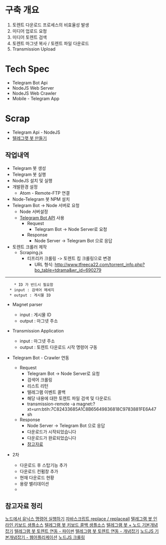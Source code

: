 # 구축 개요
1. 토렌트 다운로드 프로세스의 비효율성 발생
  1. 미디어 업로드 요청
  2. 미디어 토렌트 검색
  3. 토렌트 마그넷 복사 / 토렌트 파일 다운로드
  4. Transmission Upload

# Tech Spec
* Telegram Bot Api
* NodeJS Web Server
* NodeJS Web Crawler
* Mobile - Telegram App

# Scrap
* Telegram Api - NodeJS
* [텔레그랫 봇 만들기](https://translate.google.co.kr/translate?sl=en&tl=ko&js=y&prev=_t&hl=ko&ie=UTF-8&u=https%3A%2F%2Fcore.telegram.org%2Fbots%2Fapi&edit-text=&act=url)

## 작업내역
* Telegram 봇 생성
* Telegram 봇 실행
* NodeJS 설치 및 실행
* 개발환경 설정
  * Atom - Remote-FTP 연결
* Node-Telegram 봇 NPM 설치
* Telegram Bot -> Node 서버로 요청
  * Node 서버설정
  * [Telegram Bot API](https://github.com/yagop/node-telegram-bot-api) 사용
    * Request
      * Telegram Bot -> Node Server로 요청
    * Response
      * Node Server -> Telegram Bot 으로 응답
* 토렌트 크롤러 제작
  * Scraping.js
    * 티프리카 크롤링 -> 토렌트 킴 크롤링으로 변경
      * URL 형식: http://www.tfreeca22.com/torrent_info.php?bo_table=tdrama&wr_id=690279
---
        * ID 가 반드시 필요함
      * input : 검색어 메세지
      * output : 게시물 ID
  * Magnet parser
    * input : 게시물 ID
    * output : 마그넷 주소
  * Transmission Application
    * input : 마그넷 주소
    * output : 토렌트 다운로드 시작 명령어 구동
* Telegram Bot - Crawler 연동
  * Request
    * Telegram Bot -> Node Server로 요청
    * 검색어 크롤링
    * 리스트 리턴
    * 텔레그램 이벤트 콜백
    * 해당 내용에 대한 토렌트 파일 검색 및 다운로드
    * transmission-remote -a  magnet:?xt=urn:btih:7C82433685A1C8B65649836818C9783881FE6A47
    * sh
  * Response
    * Node Server -> Telegram Bot 으로 응답
    * 다운로드가 시작되었습니다
    * 다운로드가 완료되었습니다
    * [참고자료](https://redreamer.wordpress.com/2016/01/03/telebot을-이용한-원격-토렌트-다운로드-시스템/)

* 2차
  * 다운로드 후 스탑기능 추가
  * 다운로드 컨펌창 추가
  * 현재 다운로드 현황
  * 용량 밸리데이션
  *


## 참고자료 정리
[노드에서 유닉스 명령어 실행하기](https://blog.outsider.ne.kr/551)
[자바스크립트 replace / replaceall](http://ooz.co.kr/65)
[텔레그램 봇 인라인 키보드 샘플소스](http://jsbin.com/noqepukizo/edit?js,console)
[텔레그램 봇 키보드 콜백 샘플소스](http://stackoverflow.com/questions/38115263/telegram-bot-api-inlinekeyboard-not-worked)
[텔레그램 봇 + 노드 기본개념잡기](https://developer.ibm.com/kr/developer-기술-포럼/2017/03/11/node-js-어플리케이션-텔레그램과-연동하기/)
[텔레그램 봇 토렌트 연동 - 파이썬](https://redreamer.wordpress.com/2016/01/03/telebot을-이용한-원격-토렌트-다운로드-시스템/)
[텔레그램 봇 토렌트 연동 - 개념잡기](http://clien.net/cs2/bbs/board.php?bo_table=lecture&wr_id=303706)
[노드JS 기본개념잡기 - 웹어플리케이션](http://www.nextree.co.kr/p8574/)
[노드JS 크롤링](https://dobest.io/nodejs-web-crawling-with-cheerio/)
